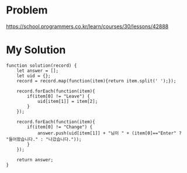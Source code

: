 # Problem
https://school.programmers.co.kr/learn/courses/30/lessons/42888

# My Solution
```
function solution(record) {
    let answer = [];
    let uid = {};
    record = record.map(function(item){return item.split(' ');});
    
    record.forEach(function(item){
        if(item[0] != "Leave") {
            uid[item[1]] = item[2];
        }
    });
    
    record.forEach(function(item){
        if(item[0] != "Change") {
            answer.push(uid[item[1]] + "님이 " + (item[0]=="Enter" ? "들어왔습니다." : "나갔습니다.")); 
        }
    });
    
    return answer;
}
```
